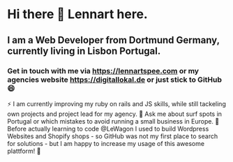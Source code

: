 # Hi there 👋 Lennart here.
## I am a Web Developer from Dortmund Germany, currently living in Lisbon Portugal. 
### Get in touch with me via https://lennartspee.com or my agencies website https://digitallokal.de or just stick to GitHub 😄

⚡ I am currently improving my ruby on rails and JS skills, while still tackeling own projects and project lead for my agency.
💬 Ask me about surf spots in Portugal or which mistakes to avoid running a small business in Europe.
🤔 Before actually learning to code @LeWagon I used to build Wordpress Websites and Shopify shops - so GitHub was not my first place to search for solutions - but I am happy to increase my usage of this awesome plattform! 👯

